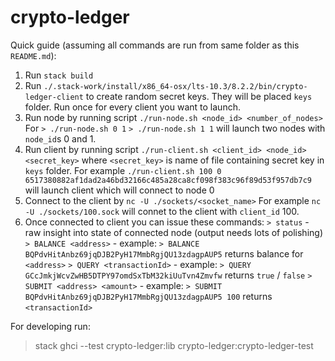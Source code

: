# crypto-ledger

Quick guide (assuming all commands are run from same folder as this `README.md`):

1. Run `stack build`
2. Run `./.stack-work/install/x86_64-osx/lts-10.3/8.2.2/bin/crypto-ledger-client` to create random secret keys. They will be placed `keys` folder. Run once for every client you want to launch.
3. Run node by running script `./run-node.sh <node_id> <number_of_nodes>`
   For `> ./run-node.sh 0 1`
       `> ./run-node.sh 1 1` will launch two nodes with `node_id`s 0 and 1.
4. Run client by running script `./run-client.sh <client_id> <node_id> <secret_key>` where `<secret_key>` is name of file containing secret key in `keys` folder.
   For example `./run-client.sh 100 0 6517380882af1dad2a46bd32166c485a28ca8cf098f383c96f89d53f957db7c9` will launch client which will connect to node 0
5. Connect to the client by `nc -U ./sockets/<socket_name>`
   For example `nc -U ./sockets/100.sock` will connet to the client with `client_id` 100.
6. Once connected to client you can issue these commands:
     `> status`                    - raw insight into state of connected node (output needs lots of polishing)
     `> BALANCE <address>`         - example: `> BALANCE BQPdvHitAnbz69jqDJB2PyH17MmbRgjQU13zdagpAUP5` returns balance for `<address>`
     `> QUERY <transactionId>`     - example: `> QUERY GCcJmkjWcvZwHB5DTPY97omdSxTbM32kiUuTvn4Zmvfw` returns `true` / `false`
     `> SUBMIT <address> <amount>` - example: `> SUBMIT BQPdvHitAnbz69jqDJB2PyH17MmbRgjQU13zdagpAUP5 100` returns `<transactionId>`



For developing run:
> stack ghci --test crypto-ledger:lib crypto-ledger:crypto-ledger-test
